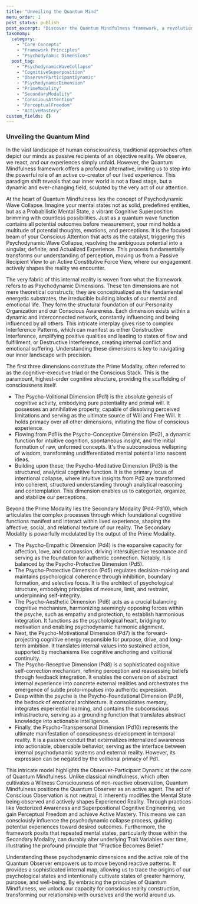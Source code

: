 ```yaml
---
title: "Unveiling the Quantum Mind"
menu_order: 1
post_status: publish
post_excerpt: "Discover the Quantum Mindfulness framework, a revolutionary approach to understanding consciousness as an active, dynamic force. Explore how your attention shapes reality, from the foundational psychodynamic dimensions to the active role of the observer in creating lived experience."
taxonomy:
  category:
    - "Core Concepts"
    - "Framework Principles"
    - "Psychodynamic Dimensions"
  post_tag:
    - "PsychodynamicWaveCollapse"
    - "CognitiveSuperposition"
    - "ObserverParticipantDynamic"
    - "PsychodynamicDimension"
    - "PrimeModality"
    - "SecondaryModality"
    - "ConsciousAttention"
    - "PerceptualFreedom"
    - "ActiveMastery"
custom_fields: {}
---
```


### Unveiling the Quantum Mind

In the vast landscape of human consciousness, traditional approaches often depict our minds as passive recipients of an objective reality. We observe, we react, and our experiences simply unfold. However, the Quantum Mindfulness framework offers a profound alternative, inviting us to step into the powerful role of an active co-creator of our lived experience. This paradigm shift reveals that our inner world is not a fixed stage, but a dynamic and ever-changing field, sculpted by the very act of our attention.

At the heart of Quantum Mindfulness lies the concept of Psychodynamic Wave Collapse. Imagine your mental states not as solid, predefined entities, but as a Probabilistic Mental State, a vibrant Cognitive Superposition brimming with countless possibilities. Just as a quantum wave function contains all potential outcomes before measurement, your mind holds a multitude of potential thoughts, emotions, and perceptions. It is the focused beam of your Conscious Attention that acts as the catalyst, triggering this Psychodynamic Wave Collapse, resolving the ambiguous potential into a singular, definite, and Actualized Experience. This process fundamentally transforms our understanding of perception, moving us from a Passive Recipient View to an Active Constitutive Force View, where our engagement actively shapes the reality we encounter.

The very fabric of this internal reality is woven from what the framework refers to as Psychodynamic Dimensions. These ten dimensions are not mere theoretical constructs; they are conceptualized as the fundamental energetic substrates, the irreducible building blocks of our mental and emotional life. They form the structural foundation of our Personality Organization and our Conscious Awareness. Each dimension exists within a dynamic and interconnected network, constantly influencing and being influenced by all others. This intricate interplay gives rise to complex Interference Patterns, which can manifest as either Constructive Interference, amplifying positive qualities and leading to states of flow and fulfillment, or Destructive Interference, creating internal conflict and emotional suffering. Understanding these dimensions is key to navigating our inner landscape with precision.

The first three dimensions constitute the Prime Modality, often referred to as the cognitive-executive triad or the Conscious Stack. This is the paramount, highest-order cognitive structure, providing the scaffolding of consciousness itself.
*   The Psycho-Volitional Dimension (Pd1) is the absolute genesis of cognitive activity, embodying pure potentiality and primal will. It possesses an annihilative property, capable of dissolving perceived limitations and serving as the ultimate source of Will and Free Will. It holds primacy over all other dimensions, initiating the flow of conscious experience.
*   Flowing from Pd1 is the Psycho-Conceptive Dimension (Pd2), a dynamic function for intuitive cognition, spontaneous insight, and the initial formation of raw, unformed concepts. It's the subconscious wellspring of wisdom, transforming undifferentiated mental potential into nascent ideas.
*   Building upon these, the Psycho-Meditative Dimension (Pd3) is the structured, analytical cognitive function. It is the primary locus of intentional collapse, where intuitive insights from Pd2 are transformed into coherent, structured understanding through analytical reasoning and contemplation. This dimension enables us to categorize, organize, and stabilize our perceptions.

Beyond the Prime Modality lies the Secondary Modality (Pd4-Pd10), which articulates the complex processes through which foundational cognitive functions manifest and interact within lived experience, shaping the affective, social, and relational texture of our reality. The Secondary Modality is powerfully modulated by the output of the Prime Modality.
*   The Psycho-Empathic Dimension (Pd4) is the expansive capacity for affection, love, and compassion, driving intersubjective resonance and serving as the foundation for authentic connection. Notably, it is balanced by the Psycho-Protective Dimension (Pd5).
*   The Psycho-Protective Dimension (Pd5) regulates decision-making and maintains psychological coherence through inhibition, boundary formation, and selective focus. It is the architect of psychological structure, embodying principles of measure, limit, and restraint, underpinning self-integrity.
*   The Psycho-Aesthetic Dimension (Pd6) acts as a crucial balancing cognitive mechanism, harmonizing seemingly opposing forces within the psyche, such as empathy and protection, to establish harmonious integration. It functions as the psychological heart, bridging to motivation and enabling psychodynamic harmonic alignment.
*   Next, the Psycho-Motivational Dimension (Pd7) is the forward-projecting cognitive energy responsible for purpose, drive, and long-term ambition. It translates internal values into sustained action, supported by mechanisms like cognitive anchoring and volitional continuity.
*   The Psycho-Receptive Dimension (Pd8) is a sophisticated cognitive self-correction mechanism, refining perception and reassessing beliefs through feedback integration. It enables the conversion of abstract internal experience into concrete external realities and orchestrates the emergence of subtle proto-impulses into authentic expression.
*   Deep within the psyche is the Psycho-Foundational Dimension (Pd9), the bedrock of emotional architecture. It consolidates memory, integrates experiential learning, and contains the subconscious infrastructure, serving as a grounding function that translates abstract knowledge into actionable intelligence.
*   Finally, the Psycho-Transpersonal Dimension (Pd10) represents the ultimate manifestation of consciousness development in temporal reality. It is a passive conduit that externalizes internalized awareness into actionable, observable behavior, serving as the interface between internal psychodynamic systems and external reality. However, its expression can be negated by the volitional primacy of Pd1.

This intricate model highlights the Observer-Participant Dynamic at the core of Quantum Mindfulness. Unlike classical mindfulness, which often cultivates a Witness Consciousness of non-reactive observation, Quantum Mindfulness positions the Quantum Observer as an active agent. The act of Conscious Observation is not neutral; it inherently modifies the Mental State being observed and actively shapes Experienced Reality. Through practices like Vectorized Awareness and Superpositional Cognitive Engineering, we gain Perceptual Freedom and achieve Active Mastery. This means we can consciously influence the psychodynamic collapse process, guiding potential experiences toward desired outcomes. Furthermore, the framework posits that repeated mental states, particularly those within the Secondary Modality, can durably alter underlying Trait Variables over time, illustrating the profound principle that "Practice Becomes Belief."

Understanding these psychodynamic dimensions and the active role of the Quantum Observer empowers us to move beyond reactive patterns. It provides a sophisticated internal map, allowing us to trace the origins of our psychological states and intentionally cultivate states of greater harmony, purpose, and well-being. By embracing the principles of Quantum Mindfulness, we unlock our capacity for conscious reality construction, transforming our relationship with ourselves and the world around us.